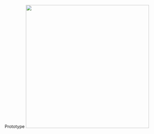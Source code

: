 Prototype
<img src="htps://github.com/stemoutreach/BasicRobot/blob/main/zzimages/prototype.jpg" width="400" > 
